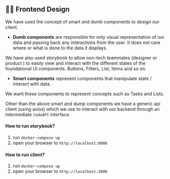 ## 🧑‍🎨 Frontend Design

We have used the concept of smart and dumb components to design our client.

- **Dumb components** are responsible for only visual representation of our data and passing back any interactions from the user. It does not care where or what is done to the data it displays.

We have also used storybook to allow non-tech teammates (designer or product ) to easily view and interact with the different states of the foundational UI components. Buttons, Filters, List, Items and so on.

- **Smart components** represent components that manipulate state / interact with data.

We want these components to represent concepts such as Tasks and Lists.

Other than the above smart and dump components we have a generic api client (using axios) which we use to interact with our backend through an intermediate `todoAPI` interface.

#### How to run storybook?

1. run `docker-compose up`
2. open your browser to `http://localhost:6006`

#### How to run client?

1. run `docker-compose up`
2. open your browser to `http://localhost:3000`
